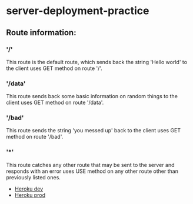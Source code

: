 # server-deployment-practice

## Route information:

### '/'

This route is the default route, which sends back the string 'Hello world' to the client uses GET method on route '/'.

### '/data'

This route sends back some basic information on random things to the client uses GET method on route '/data'.

### '/bad'

This route sends the string 'you messed up' back to the client uses GET method on route '/bad'.

### '*'

This route catches any other route that may be sent to the server and responds with an error uses USE method on any other route other than previously listed ones.

- [Heroku dev](https://keian-server-deploy-dev.herokuapp.com/)
- [Heroku prod](https://keian-server-deploy-prod.herokuapp.com/)